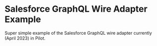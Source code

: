 # Salesforce GraphQL Wire Adapter Example

Super simple example of the Salesforce GraphQL wire adapter currently (April 2023) in Pilot.
